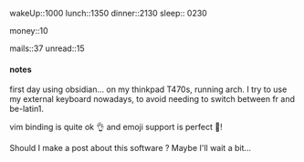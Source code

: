 wakeUp::1000 
lunch::1350
dinner::2130
sleep:: 0230

money::10

mails::37
unread::15

#### notes

first day using obsidian... on my thinkpad T470s, running arch.
I try to use my external keyboard nowadays, to avoid needing to switch between fr and be-latin1.

vim binding is quite ok 👌 and emoji support is perfect 🧎!

Should I make a post about this software ? Maybe I'll wait a bit...
